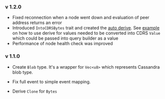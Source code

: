 ### v 1.2.0

* Fixed reconnection when a node went down and evaluation of peer address returns an error
* Introduced `IntoCDRSBytes` trait and created the [auto derive](https://github.com/AlexPikalov/into-cdrs-value-derive). See [example](https://github.com/AlexPikalov/into-cdrs-value-derive/tree/master/example) on how to use derive for values needed to be converted into CDRS `Value` which could be passed into query builder as a value
* Performance of node health check was improved

### v 1.1.0

* Create `Blob` type. It's a wrapper for `Vec<u8>` which represents Cassandra
blob type.

* Fix full event to simple event mapping.

* Derive `Clone` for `Bytes`
